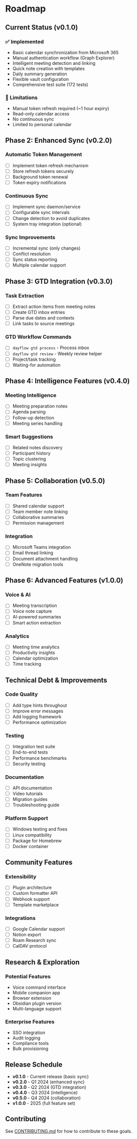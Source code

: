 # Roadmap

## Current Status (v0.1.0)

### ✅ Implemented
- Basic calendar synchronization from Microsoft 365
- Manual authentication workflow (Graph Explorer)
- Intelligent meeting detection and linking
- Quick note creation with templates
- Daily summary generation
- Flexible vault configuration
- Comprehensive test suite (172 tests)

### 🚧 Limitations
- Manual token refresh required (~1 hour expiry)
- Read-only calendar access
- No continuous sync
- Limited to personal calendar

## Phase 2: Enhanced Sync (v0.2.0)

### Automatic Token Management
- [ ] Implement token refresh mechanism
- [ ] Store refresh tokens securely
- [ ] Background token renewal
- [ ] Token expiry notifications

### Continuous Sync
- [ ] Implement sync daemon/service
- [ ] Configurable sync intervals
- [ ] Change detection to avoid duplicates
- [ ] System tray integration (optional)

### Sync Improvements
- [ ] Incremental sync (only changes)
- [ ] Conflict resolution
- [ ] Sync status reporting
- [ ] Multiple calendar support

## Phase 3: GTD Integration (v0.3.0)

### Task Extraction
- [ ] Extract action items from meeting notes
- [ ] Create GTD inbox entries
- [ ] Parse due dates and contexts
- [ ] Link tasks to source meetings

### GTD Workflow Commands
- [ ] `dayflow gtd process` - Process inbox
- [ ] `dayflow gtd review` - Weekly review helper
- [ ] Project/task tracking
- [ ] Waiting-for automation

## Phase 4: Intelligence Features (v0.4.0)

### Meeting Intelligence
- [ ] Meeting preparation notes
- [ ] Agenda parsing
- [ ] Follow-up detection
- [ ] Meeting series handling

### Smart Suggestions
- [ ] Related notes discovery
- [ ] Participant history
- [ ] Topic clustering
- [ ] Meeting insights

## Phase 5: Collaboration (v0.5.0)

### Team Features
- [ ] Shared calendar support
- [ ] Team member note linking
- [ ] Collaborative summaries
- [ ] Permission management

### Integration
- [ ] Microsoft Teams integration
- [ ] Email thread linking
- [ ] Document attachment handling
- [ ] OneNote migration tools

## Phase 6: Advanced Features (v1.0.0)

### Voice & AI
- [ ] Meeting transcription
- [ ] Voice note capture
- [ ] AI-powered summaries
- [ ] Smart action extraction

### Analytics
- [ ] Meeting time analytics
- [ ] Productivity insights
- [ ] Calendar optimization
- [ ] Time tracking

## Technical Debt & Improvements

### Code Quality
- [ ] Add type hints throughout
- [ ] Improve error messages
- [ ] Add logging framework
- [ ] Performance optimization

### Testing
- [ ] Integration test suite
- [ ] End-to-end tests
- [ ] Performance benchmarks
- [ ] Security testing

### Documentation
- [ ] API documentation
- [ ] Video tutorials
- [ ] Migration guides
- [ ] Troubleshooting guide

### Platform Support
- [ ] Windows testing and fixes
- [ ] Linux compatibility
- [ ] Package for Homebrew
- [ ] Docker container

## Community Features

### Extensibility
- [ ] Plugin architecture
- [ ] Custom formatter API
- [ ] Webhook support
- [ ] Template marketplace

### Integrations
- [ ] Google Calendar support
- [ ] Notion export
- [ ] Roam Research sync
- [ ] CalDAV protocol

## Research & Exploration

### Potential Features
- Voice command interface
- Mobile companion app
- Browser extension
- Obsidian plugin version
- Multi-language support

### Enterprise Features
- SSO integration
- Audit logging
- Compliance tools
- Bulk provisioning

## Release Schedule

- **v0.1.0** - Current release (basic sync)
- **v0.2.0** - Q1 2024 (enhanced sync)
- **v0.3.0** - Q2 2024 (GTD integration)
- **v0.4.0** - Q3 2024 (intelligence)
- **v0.5.0** - Q4 2024 (collaboration)
- **v1.0.0** - 2025 (full feature set)

## Contributing

See [CONTRIBUTING.md](CONTRIBUTING.md) for how to contribute to these goals.